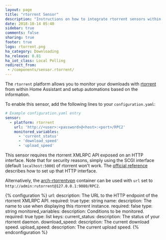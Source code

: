 ```yaml
---
layout: page
title: "rtorrent Sensor"
description: "Instructions on how to integrate rtorrent sensors within Home Assistant."
date: 2018-10-14 05:40
sidebar: true
comments: false
sharing: true
footer: true
logo: rtorrent.png
ha_category: Downloading
ha_release: 0.81
ha_iot_class: Local Polling
redirect_from:
 - /components/sensor.rtorrent/
---
```


The `rtorrent` platform allows you to monitor your downloads with [rtorrent](https://rakshasa.github.io/rtorrent/) from within Home Assistant and setup automations based on the information.

To enable this sensor, add the following lines to your `configuration.yaml`:

```yaml
# Example configuration.yaml entry
sensor:
  - platform: rtorrent
    url: 'http://<user>:<password>@<host>:<port>/RPC2'
    monitored_variables:
      - 'current_status'
      - 'download_speed'
      - 'upload_speed'
```

This sensor requires the rtorrent XMLRPC API exposed on an HTTP interface.
Note that for security reasons, simply using the SCGI interface (default `localhost:5000`) of rtorrent won't work.
The [official reference](https://github.com/rakshasa/rtorrent/wiki/RPC-Setup-XMLRPC) describes how to set up that HTTP interface.

Alternatively, the [arch-rtorrentvpn](https://github.com/binhex/arch-rtorrentvpn) container can be used with `url` set to `http://admin:rutorrent@127.0.0.1:9080/RPC2`.

{% configuration %}
url:
  description: The URL to the HTTP endpoint of the rtorrent XMLRPC API.
  required: true
  type: string
name:
  description: The name to use when displaying this rtorrent instance.
  required: false
  type: string
monitored_variables:
  description: Conditions to be monitored.
  required: true
  type: list
  keys:
    current_status:
      description: The status of your rtorrent daemon.
    download_speed:
      description: The current download speed.
    upload_speed:
      description: The current upload speed.
{% endconfiguration %}
